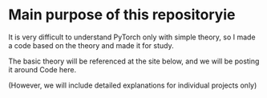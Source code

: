 # Main purpose of this repositoryie

It is very difficult to understand PyTorch only with simple theory, so I made a code based on the theory and made it for study.

The basic theory will be referenced at the site below, and we will be posting it around Code here.

(However, we will include detailed explanations for individual projects only)
